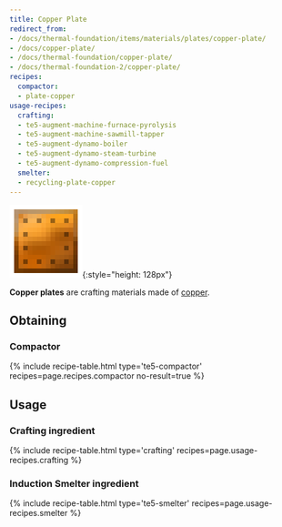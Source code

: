 ```yaml
---
title: Copper Plate
redirect_from:
- /docs/thermal-foundation/items/materials/plates/copper-plate/
- /docs/copper-plate/
- /docs/thermal-foundation/copper-plate/
- /docs/thermal-foundation-2/copper-plate/
recipes:
  compactor:
  - plate-copper
usage-recipes:
  crafting:
  - te5-augment-machine-furnace-pyrolysis
  - te5-augment-machine-sawmill-tapper
  - te5-augment-dynamo-boiler
  - te5-augment-dynamo-steam-turbine
  - te5-augment-dynamo-compression-fuel
  smelter:
  - recycling-plate-copper
---
```


![Copper plate](/assets/images/thermal-foundation-2/plate-copper.png){:style="height: 128px"}


**Copper plates** are crafting materials made of [copper](/docs/1.12/thermal-foundation-2/copper-ingot/).


Obtaining
---------

### Compactor
{% include recipe-table.html type='te5-compactor' recipes=page.recipes.compactor no-result=true %}


Usage
-----

### Crafting ingredient
{% include recipe-table.html type='crafting' recipes=page.usage-recipes.crafting %}

### Induction Smelter ingredient
{% include recipe-table.html type='te5-smelter' recipes=page.usage-recipes.smelter %}
